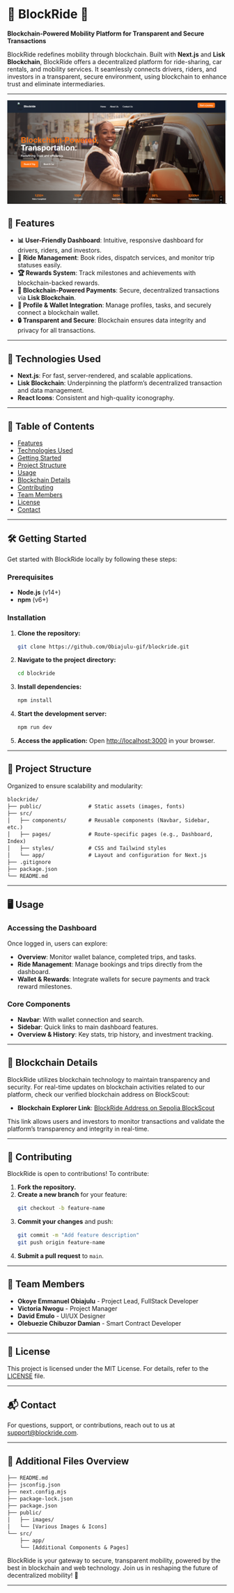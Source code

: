 # 🚗 **BlockRide** 🚗

**Blockchain-Powered Mobility Platform for Transparent and Secure Transactions**

BlockRide redefines mobility through blockchain. Built with **Next.js** and **Lisk Blockchain**, BlockRide offers a decentralized platform for ride-sharing, car rentals, and mobility services. It seamlessly connects drivers, riders, and investors in a transparent, secure environment, using blockchain to enhance trust and eliminate intermediaries.

---

![Landing Page Photo](/public/landingpage.png)

## 🌟 Features

- **📊 User-Friendly Dashboard**: Intuitive, responsive dashboard for drivers, riders, and investors.
- **🚗 Ride Management**: Book rides, dispatch services, and monitor trip statuses easily.
- **🏆 Rewards System**: Track milestones and achievements with blockchain-backed rewards.
- **💸 Blockchain-Powered Payments**: Secure, decentralized transactions via **Lisk Blockchain**.
- **👤 Profile & Wallet Integration**: Manage profiles, tasks, and securely connect a blockchain wallet.
- **🔒 Transparent and Secure**: Blockchain ensures data integrity and privacy for all transactions.

---

## 🚀 Technologies Used

- **Next.js**: For fast, server-rendered, and scalable applications.
- **Lisk Blockchain**: Underpinning the platform’s decentralized transaction and data management.
- **React Icons**: Consistent and high-quality iconography.

---

## 📖 Table of Contents

- [Features](#-features)
- [Technologies Used](#-technologies-used)
- [Getting Started](#-getting-started)
- [Project Structure](#-project-structure)
- [Usage](#-usage)
- [Blockchain Details](#-blockchain-details)
- [Contributing](#-contributing)
- [Team Members](#-team-members)
- [License](#-license)
- [Contact](#-contact)

---

## 🛠️ Getting Started

Get started with BlockRide locally by following these steps:

### Prerequisites

- **Node.js** (v14+)
- **npm** (v6+)

### Installation

1. **Clone the repository:**
   ```bash
   git clone https://github.com/Obiajulu-gif/blockride.git
   ```

2. **Navigate to the project directory:**
   ```bash
   cd blockride
   ```

3. **Install dependencies:**
   ```bash
   npm install
   ```

4. **Start the development server:**
   ```bash
   npm run dev
   ```

5. **Access the application:**
   Open [http://localhost:3000](http://localhost:3000) in your browser.

---

## 📁 Project Structure

Organized to ensure scalability and modularity:

```
blockride/
├── public/               # Static assets (images, fonts)
├── src/
│   ├── components/       # Reusable components (Navbar, Sidebar, etc.)
│   ├── pages/            # Route-specific pages (e.g., Dashboard, Index)
│   ├── styles/           # CSS and Tailwind styles
│   └── app/              # Layout and configuration for Next.js
├── .gitignore
├── package.json
└── README.md
```

---

## 🖥️ Usage

### Accessing the Dashboard

Once logged in, users can explore:

- **Overview**: Monitor wallet balance, completed trips, and tasks.
- **Ride Management**: Manage bookings and trips directly from the dashboard.
- **Wallet & Rewards**: Integrate wallets for secure payments and track reward milestones.

### Core Components

- **Navbar**: With wallet connection and search.
- **Sidebar**: Quick links to main dashboard features.
- **Overview & History**: Key stats, trip history, and investment tracking.

---

## 🔗 Blockchain Details

BlockRide utilizes blockchain technology to maintain transparency and security. For real-time updates on blockchain activities related to our platform, check our verified blockchain address on BlockScout:

- **Blockchain Explorer Link**: [BlockRide Address on Sepolia BlockScout](https://sepolia-blockscout.lisk.com/address/0x4d45f8158e252fd8e026cd594a4ec70dcd712562)

This link allows users and investors to monitor transactions and validate the platform’s transparency and integrity in real-time.

---

## 🤝 Contributing

BlockRide is open to contributions! To contribute:

1. **Fork the repository.**
2. **Create a new branch** for your feature:
   ```bash
   git checkout -b feature-name
   ```
3. **Commit your changes** and push:
   ```bash
   git commit -m "Add feature description"
   git push origin feature-name
   ```
4. **Submit a pull request** to `main`.

---

## 👥 Team Members

- **Okoye Emmanuel Obiajulu** - Project Lead, FullStack Developer
- **Victoria Nwogu** - Project Manager
- **David Emulo** - UI/UX Designer
- **Olebuezie Chibuzor Damian** - Smart Contract Developer

---

## 📜 License

This project is licensed under the MIT License. For details, refer to the [LICENSE](LICENSE) file.

---

## 📬 Contact

For questions, support, or contributions, reach out to us at [support@blockride.com](mailto:support@blockride.com).

---

## 🧩 Additional Files Overview

```
├── README.md
├── jsconfig.json
├── next.config.mjs
├── package-lock.json
├── package.json
├── public/
│   ├── images/
│   └── [Various Images & Icons]
└── src/
    ├── app/
    └── [Additional Components & Pages]
```

BlockRide is your gateway to secure, transparent mobility, powered by the best in blockchain and web technology. Join us in reshaping the future of decentralized mobility! 🚀

---

